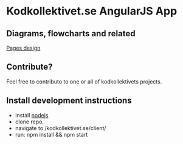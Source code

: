 
# Kodkollektivet.se AngularJS App

## Diagrams, flowcharts and related
[Pages design](https://drive.google.com/file/d/0Bzd3vno6_BwVZW1BdFQtdFFZWjA/view?usp=sharing)


## Contribute?
Feel free to contributo to one or all of kodkollektivets projects.


## Install development instructions
* install [nodejs](https://nodejs.org/en/)
* clone repo.
* navigate to /kodkollektivet.se/client/
* run: npm install && npm start

